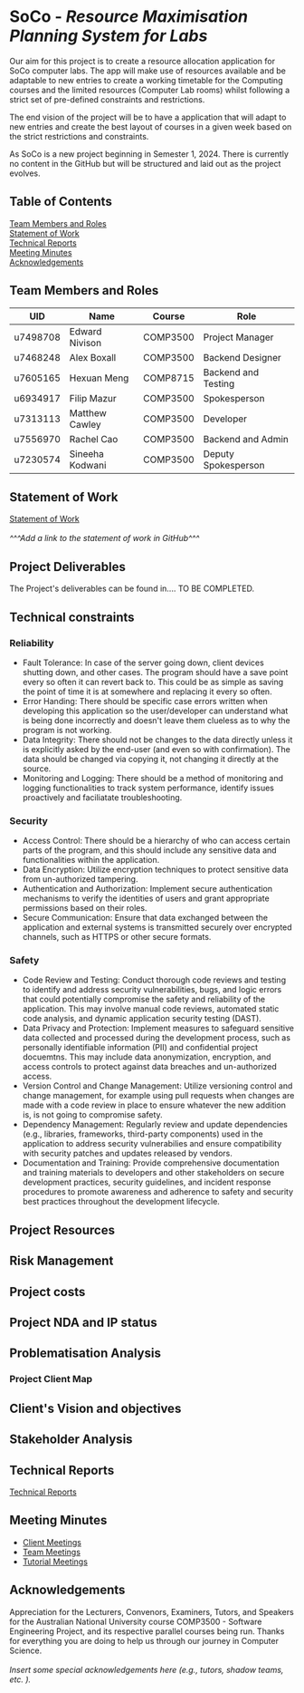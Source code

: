 # SoCo - *Resource Maximisation Planning System for Labs*

Our aim for this project is to create a resource allocation application for SoCo computer labs. The app will make use of resources available and be adaptable to new entries to create a working timetable for the Computing courses and the limited resources (Computer Lab rooms) whilst following a strict set of pre-defined constraints and restrictions.

The end vision of the project will be to have a application that will adapt to new entries and create the best layout of courses in a given week based on the strict restrictions and constraints.

As SoCo is a new project beginning in Semester 1, 2024. There is currently no content in the GitHub but will be structured and laid out as the project evolves.

## Table of Contents

[Team Members and Roles](##Team-Members-and-Roles)\
[Statement of Work](##Statement-of-Work)\
[Technical Reports](##Technical-Reports)\
[Meeting Minutes](##Meeting-Minutes)\
[Acknowledgements](##Acknowledgements)

## Team Members and Roles

| UID | Name | Course | Role |
|--|--|--| -- |
| u7498708 | Edward Nivison | COMP3500 | Project Manager |
| u7468248 | Alex Boxall | COMP3500 | Backend Designer |
| u7605165 | Hexuan Meng | COMP8715 | Backend and Testing |
| u6934917 | Filip Mazur | COMP3500 | Spokesperson |
| u7313113 | Matthew Cawley | COMP3500 | Developer |
| u7556970 | Rachel Cao | COMP3500 | Backend and Admin |
| u7230574 | Sineeha Kodwani | COMP3500 | Deputy Spokesperson |


## Statement of Work

[Statement of Work](https://drive.google.com/file/d/1USw2ds48Q9YWry7tf1vOvsdxDs4dL790/view?usp=sharing) \
\
*^^^Add a link to the statement of work in GitHub^^^*

## Project Deliverables

The Project's deliverables can be found in.... TO BE COMPLETED.

## Technical constraints

### Reliability

- Fault Tolerance: In case of the server going down, client devices shutting down, and other cases. The program should have a save point every so often it can revert back to. This could be as simple as saving the point of time it is at somewhere and replacing it every so often.
- Error Handing: There should be specific case errors written when developing this application so the user/developer can understand what is being done incorrectly and doesn't leave them clueless as to why the program is not working.
- Data Integrity: There should not be changes to the data directly unless it is explicitly asked by the end-user (and even so with confirmation). The data should be changed via copying it, not changing it directly at the source.
- Monitoring and Logging: There should be a method of monitoring and logging functionalities to track system performance, identify issues proactively and faciliatate troubleshooting.

### Security

- Access Control: There should be a hierarchy of who can access certain parts of the program, and this should include any sensitive data and functionalities within the application.
- Data Encryption: Utilize encryption techniques to protect sensitive data from un-authorized tampering.
- Authentication and Authorization: Implement secure authentication mechanisms to verify the identities of users and grant appropriate permissions based on their roles.
- Secure Communication: Ensure that data exchanged between the application and external systems is transmitted securely over encrypted channels, such as HTTPS or other secure formats.

### Safety

- Code Review and Testing: Conduct thorough code reviews and testing to identify and address security vulnerabilities, bugs, and logic errors that could potentially compromise the safety and reliability of the application. This may involve manual code reviews, automated static code analysis, and dynamic application security testing (DAST).
- Data Privacy and Protection: Implement measures to safeguard sensitive data collected and processed during the development process, such as personally identifiable information (PII) and confidential project docuemtns. This may include data anonymization, encryption, and access controls to protect against data breaches and un-authorized access.
- Version Control and Change Management: Utilize versioning control and change management, for example using pull requests when changes are made with a code review in place to ensure whatever the new addition is, is not going to compromise safety.
- Dependency Management: Regularly review and update dependencies (e.g., libraries, frameworks, third-party components) used in the application to address security vulnerabilies and ensure compatibility with security patches and updates released by vendors.
- Documentation and Training: Provide comprehensive documentation and training materials to developers and other stakeholders on secure development practices, security guidelines, and incident response procedures to promote awareness and adherence to safety and security best practices throughout the development lifecycle.

## Project Resources

## Risk Management

## Project costs

## Project NDA and IP status

## Problematisation Analysis

### Project Client Map

## Client's Vision and objectives

## Stakeholder Analysis

## Technical Reports

[Technical Reports](https://github.com/mazfil/lab-allocator/tree/main/docs/technical-reports)

## Meeting Minutes

- [Client Meetings](https://github.com/mazfil/lab-allocator/tree/main/docs/meetings/client-meetings)
- [Team Meetings](https://github.com/mazfil/lab-allocator/tree/main/docs/meetings/team-meetings)
- [Tutorial Meetings](https://github.com/mazfil/lab-allocator/tree/main/docs/meetings/tutorial-meetings)

## Acknowledgements

Appreciation for the Lecturers, Convenors, Examiners, Tutors, and Speakers for the Australian National University course COMP3500 - Software Engineering Project, and its respective parallel courses being run. Thanks for everything you are doing to help us through our journey in Computer Science.\
\
*Insert some special acknowledgements here (e.g., tutors, shadow teams, etc. ).*
